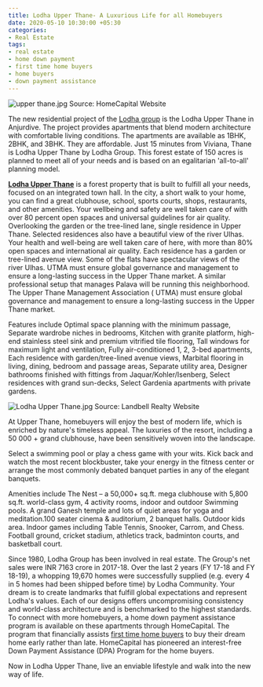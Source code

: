 ```yaml
---
title: Lodha Upper Thane- A Luxurious Life for all Homebuyers
date: 2020-05-10 10:30:00 +05:30
categories:
- Real Estate
tags:
- real estate
- home down payment
- first time home buyers
- home buyers
- down payment assistance
---
```


![upper thane.jpg](/uploads/upper%20thane.jpg)
Source: HomeCapital Website

The new residential project of the [Lodha group](https://homecapital.in/offering/developer/lodha) is the Lodha Upper Thane in Anjurdive. The project provides apartments that blend modern architecture with comfortable living conditions. The apartments are available as 1BHK, 2BHK, and 3BHK. They are affordable. Just 15 minutes from Viviana, Thane is Lodha Upper Thane by Lodha Group. This forest estate of 150 acres is planned to meet all of your needs and is based on an egalitarian 'all-to-all' planning model.

**[Lodha Upper Thane](https://homecapital.in/project/151/lodha-upper-thane-)** is a forest property that is built to fulfill all your needs, focused on an integrated town hall. In the city, a short walk to your home, you can find a great clubhouse, school, sports courts, shops, restaurants, and other amenities. Your wellbeing and safety are well taken care of with over 80 percent open spaces and universal guidelines for air quality. Overlooking the garden or the tree-lined lane, single residence in Upper Thane. Selected residences also have a beautiful view of the river Ulhas. Your health and well-being are well taken care of here, with more than 80% open spaces and international air quality. Each residence has a garden or tree-lined avenue view. Some of the flats have spectacular views of the river Ulhas. UTMA must ensure global governance and management to ensure a long-lasting success in the Upper Thane market. A similar professional setup that manages Palava will be running this neighborhood. The Upper Thane Management Association ( UTMA) must ensure global governance and management to ensure a long-lasting success in the Upper Thane market.

Features include Optimal space planning with the minimum passage, Separate wardrobe niches in bedrooms, Kitchen with granite platform, high-end stainless steel sink and premium vitrified tile flooring, Tall windows for maximum light and ventilation, Fully air-conditioned 1, 2, 3-bed apartments, Each residence with garden/tree-lined avenue views, Marbital flooring in living, dining, bedroom and passage areas, Separate utility area, Designer bathrooms finished with fittings from Jaquar/Kohler/Isenberg, Select residences with grand sun-decks, Select Gardenia apartments with private gardens.

![Lodha Upper Thane.jpg](/uploads/Lodha%20Upper%20Thane.jpg)
Source: Landbell Realty Website

At Upper Thane, homebuyers will enjoy the best of modern life, which is enriched by nature's timeless appeal. The luxuries of the resort, including a 50 000 + grand clubhouse, have been sensitively woven into the landscape. 

Select a swimming pool or play a chess game with your wits. Kick back and watch the most recent blockbuster, take your energy in the fitness center or arrange the most commonly debated banquet parties in any of the elegant banquets.

Amenities include The Nest – a 50,000+ sq.ft. mega clubhouse with 5,800 sq.ft. world-class gym, 4 activity rooms, indoor and outdoor Swimming pools. A grand Ganesh temple and lots of quiet areas for yoga and meditation.100 seater cinema & auditorium, 2 banquet halls. Outdoor kids area. Indoor games including Table Tennis, Snooker, Carrom, and Chess. Football ground, cricket stadium, athletics track, badminton courts, and basketball court.

Since 1980, Lodha Group has been involved in real estate. The Group's net sales were INR 7163 crore in 2017-18. Over the last 2 years (FY 17-18 and FY 18-19), a whopping 19,670 homes were successfully supplied (e.g. every 4 in 5 homes had been shipped before time) by Lodha Community. Your dream is to create landmarks that fulfill global expectations and represent Lodha's values. Each of our designs offers uncompromising consistency and world-class architecture and is benchmarked to the highest standards. To connect with more homebuyers, a home down payment assistance program is available on these apartments through HomeCapital. The program that financially assists [first time home buyers](https://homecapital.in/) to buy their dream home early rather than late. HomeCapital has pioneered an interest-free Down Payment Assistance (DPA) Program for the home buyers.

Now in Lodha Upper Thane, live an enviable lifestyle and walk into the new way of life.





